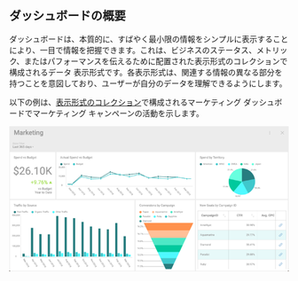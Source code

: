 ## ダッシュボードの概要

ダッシュボードは、本質的に、すばやく最小限の情報をシンプルに表示することにより、一目で情報を把握できます。これは、ビジネスのステータス、メトリック、またはパフォーマンスを伝えるために配置された表示形式のコレクションで構成されるデータ 表示形式です。各表示形式は、関連する情報の異なる部分を持つことを意図しており、ユーザーが自分のデータを理解できるようにします。

以下の例は、[表示形式のコレクション](~/jp/data-visualizations/What-is-Visualization.md)で構成されるマーケティング ダッシュボードでマーケティング キャンペーンの活動を示します。

![A dashboard sample](images/dashboard-sample.png)
